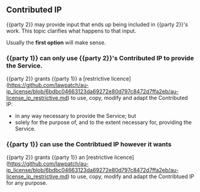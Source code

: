 ## Contributed IP

{{party 2}} may provide input that ends up being included in {{party 2}}'s work. This topic clarifies what happens to that input. 

Usually the **first option** will make sense.   

### {{party 1}} can only use {{party 2}}'s Contributed IP to provide the Service.

{{party 2}} grants {{party 1}} a [restrictive licence] (https://github.com/lawpatch/au-ip_license/blob/6bdbc04663123da69272e80d797c8472d7ffa2eb/au-license_ip_restrictive.md) to use, copy, modify and adapt the Contributed IP:
- in any way necessary to provide the Service; but
- solely for the purpose of, and to the extent necessary for, providing the Service. 

### {{party 1}} can use the Contribtued IP however it wants

{{party 2}} grants {{party 1}} an [restrictive licence] (https://github.com/lawpatch/au-ip_license/blob/6bdbc04663123da69272e80d797c8472d7ffa2eb/au-license_ip_restrictive.md) to use, copy, modify and adapt the Contribtued IP for any purpose.
